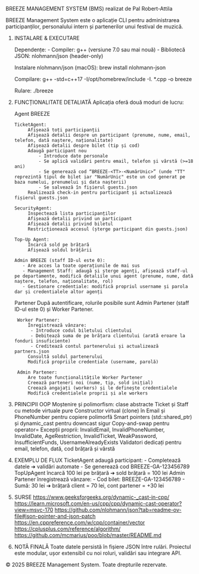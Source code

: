 BREEZE MANAGEMENT SYSTEM (BMS) realizat de Pal Robert-Attila

BREEZE Management System este o aplicație CLI pentru administrarea participanților, personalului intern și partenerilor unui festival de muzică.

1. INSTALARE & EXECUTARE

   Dependențe:
        - Compiler: g++ (versiune 7.0 sau mai nouă)
        - Bibliotecă JSON: nlohmann/json (header-only)

   Instalare nlohmann/json (macOS):
        brew install nlohmann-json

   Compilare:
         g++ -std=c++17 -I/opt/homebrew/include -I. *.cpp -o breeze

   Rulare:
        ./breeze

2. FUNCȚIONALITATE DETALIATĂ
   Aplicația oferă două moduri de lucru:

    Agent BREEZE

       TicketAgent:
            Afișează toți participanții
            Afișează detalii despre un participant (prenume, nume, email, telefon, dată naștere, naționalitate)
            Afișează detalii despre bilet (tip și cod)
            Adaugă participant nou
                - Introduce date personale
                - Se aplică validări pentru email, telefon și vârstă (>=18 ani)
                - Se generează cod “BREEZE-<TT>-<NumărUnic>” (unde "TT" reprezintă tipul de bilet iar "NumărUnic" este un cod generat pe baza numelui, prenumelui și data nașterii)
                - Se salvează în fișierul guests.json
            Realizează check-in pentru participant și actualizează fișierul guests.json

       SecurityAgent:
            Inspectează lista participanților
            Afișează detalii privind un participant
            Afișează detalii privind biletul
            Restricționează accesul (șterge participant din guests.json)

       Top-Up Agent:
            Încarcă sold pe brățară
            Afișează soldul brățării

       Admin BREEZE (staff ID-ul este 0):
          - Are acces la toate operațiunile de mai sus
          - Management Staff: adaugă și șterge agenți, afișează staff-ul pe departamente, modifică detaliile unui agent (prenume, nume, dată naștere, telefon, naționalitate, rol)
          - Gestionare credentiale: modifică propriul username și parola dar și credentialele altor agenți

    Partener
       După autentificare, rolurile posibile sunt Admin Partener (staff ID-ul este 0) și Worker Partener.

        Worker Partener:
            Înregistrează vânzare:
             - Introduce codul biletului clientului
             - Debitează suma de pe brățara clientului (arată eroare la fonduri insuficiente)
             - Creditează contul partenerului și actualizează partners.json
            Consultă soldul partenerului
            Modifică propriile credentiale (username, parolă)

        Admin Partener:
            Are toate funcționalitățile Worker Partener
            Creează parteneri noi (nume, tip, sold inițial)
            Creează angajați (workers) și le definește credentialele
            Modifică credentialele proprii și ale workers

3. PRINCIPII OOP
    Moștenire și polimorfism: clase abstracte Ticket și Staff cu metode virtuale pure
    Constructor virtual (clone) în Email și PhoneNumber pentru copiere polimorfă
    Smart pointers (std::shared_ptr) și dynamic_cast pentru downcast sigur
    Copy-and-swap pentru operator=
    Excepții proprii: InvalidEmail, InvalidPhoneNumber, InvalidDate, AgeRestriction, InvalidTicket, WeakPassword, InsufficientFunds, UsernameAlreadyExists
    Validatori dedicați pentru email, telefon, dată, cod brățară și vârstă

4. EXEMPLU DE FLUX
   TicketAgent adaugă participant:
        - Completează datele ➔ validări automate
        - Se generează cod BREEZE-GA-123456789
   TopUpAgent încarcă 100 lei pe brățară ➔ sold brățară = 100 lei
   Admin Partener înregistrează vânzare:
        - Cod bilet: BREEZE-GA-123456789
        - Sumă: 30 lei ➔ brățară client = 70 lei, cont partener = +30 lei

5. SURSE 
     https://www.geeksforgeeks.org/dynamic-_cast-in-cpp/
     https://learn.microsoft.com/en-us/cpp/cpp/dynamic-cast-operator?view=msvc-170
     https://github.com/nlohmann/json?tab=readme-ov-file#json-pointer-and-json-patch
     https://en.cppreference.com/w/cpp/container/vector
     https://cplusplus.com/reference/algorithm/
     https://github.com/mcmarius/poo/blob/master/README.md

6. NOTĂ FINALĂ
   Toate datele persistă în fișiere JSON între rulări. Proiectul este modular, ușor extensibil cu noi roluri, validări sau integrare API.

© 2025 BREEZE Management System. Toate drepturile rezervate.

